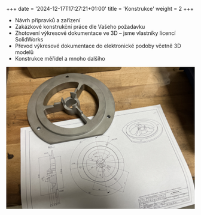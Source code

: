 +++
date = '2024-12-17T17:27:21+01:00'
title = 'Konstrukce'
weight =  2
+++

- Návrh přípravků a zařízení
- Zakázkové konstrukční práce dle Vašeho požadavku
- Zhotovení výkresové dokumentace ve 3D – jsme vlastníky licencí SolidWorks
- Převod výkresové dokumentace do elektronické podoby včetně 3D modelů
- Konstrukce měřidel a mnoho dalšího

![alt](/images/slide4.jpg)
